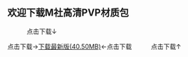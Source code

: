 ## 欢迎下载M社高清PVP材质包

             点击下载↓
             
点击下载→[下载最新版(40.50MB)](https://pan.baidu.com/s/1628OucScGFElifmxMQ3Ouw)←点击下载
             点击下载↑
